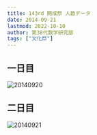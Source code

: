 ```yaml
---
title: 143rd 開成祭 人数データ
date: 2014-09-21
lastmod: 2022-10-10
author: 第38代数学研究部
tags: ["文化祭"]
---
```


<!--more-->

## 一日目

![20140920](../../images/20140920.png)

## 二日目

![20140921](../../images/20140921.png)